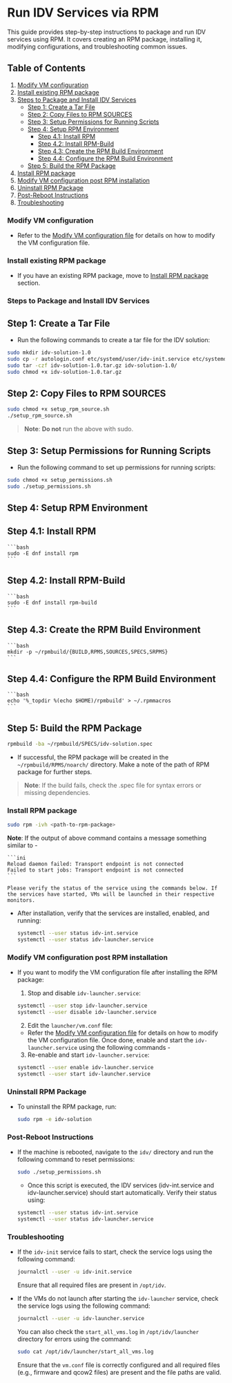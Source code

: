 # Run IDV Services via RPM

This guide provides step-by-step instructions to package and run IDV services using RPM. It covers creating an RPM package, installing it, modifying configurations, and troubleshooting common issues.

## Table of Contents
1. [Modify VM configuration](#modify-vm-configuration)
2. [Install existing RPM package](#install-existing-rpm-package)
3. [Steps to Package and Install IDV Services](#steps-to-package-and-install-idv-services)
   - [Step 1: Create a Tar File](#step-1-create-a-tar-file)
   - [Step 2: Copy Files to RPM SOURCES](#step-2-copy-files-to-rpm-sources)
   - [Step 3: Setup Permissions for Running Scripts](#step-3-setup-permissions-for-running-scripts)
   - [Step 4: Setup RPM Environment](#step-4-setup-rpm-environment)
     - [Step 4.1: Install RPM](#step-41-install-rpm)
     - [Step 4.2: Install RPM-Build](#step-42-install-rpm-build)
     - [Step 4.3: Create the RPM Build Environment](#step-43-create-the-rpm-build-environment)
     - [Step 4.4: Configure the RPM Build Environment](#step-44-configure-the-rpm-build-environment)
   - [Step 5: Build the RPM Package](#step-5-build-the-rpm-package)
4. [Install RPM package](#install-rpm-package)
5. [Modify VM configuration post RPM installation](#modify-vm-configuration-post-rpm-installation)
6. [Uninstall RPM Package](#uninstall-rpm-package)
7. [Post-Reboot Instructions](#post-reboot-instructions)
8. [Troubleshooting](#troubleshooting)


### Modify VM configuration

- Refer to the [Modify VM configuration file](modify-vm-config-file.md) for details on how to modify the VM configuration file.

### Install existing RPM package

- If you have an existing RPM package, move to [Install RPM package](#install-rpm-package) section. 

### Steps to Package and Install IDV Services

## Step 1: Create a Tar File
- Run the following commands to create a tar file for the IDV solution:

```bash
sudo mkdir idv-solution-1.0
sudo cp -r autologin.conf etc/systemd/user/idv-init.service etc/systemd/user/idv-launcher.service init/ launcher/ idv-solution-1.0/
sudo tar -czf idv-solution-1.0.tar.gz idv-solution-1.0/
sudo chmod +x idv-solution-1.0.tar.gz
```

## Step 2: Copy Files to RPM SOURCES

```bash
sudo chmod +x setup_rpm_source.sh
./setup_rpm_source.sh
```
> **Note**: **Do not** run the above with sudo.

## Step 3: Setup Permissions for Running Scripts
- Run the following command to set up permissions for running scripts:

```bash
sudo chmod +x setup_permissions.sh
sudo ./setup_permissions.sh
```

## Step 4: Setup RPM Environment
  ## Step 4.1: Install RPM

    ```bash
    sudo -E dnf install rpm
    ```

  ## Step 4.2: Install RPM-Build

    ```bash
    sudo -E dnf install rpm-build
    ```

  ## Step 4.3: Create the RPM Build Environment

    ```bash
    mkdir -p ~/rpmbuild/{BUILD,RPMS,SOURCES,SPECS,SRPMS}
    ```

  ## Step 4.4: Configure the RPM Build Environment

    ```bash
    echo '%_topdir %(echo $HOME)/rpmbuild' > ~/.rpmmacros
    ```

## Step 5: Build the RPM Package

  ```bash
  rpmbuild -ba ~/rpmbuild/SPECS/idv-solution.spec
  ```
  - If successful, the RPM package will be created in the `~/rpmbuild/RPMS/noarch/` directory. Make a note of the path of RPM package for further steps.
  > **Note**: If the build fails, check the .spec file for syntax errors or missing dependencies. 

### Install RPM package

  ```bash
  sudo rpm -ivh <path-to-rpm-package>
  ```
  
  **Note**: If the output of above command contains a message something similar to -

    ```ini
    Reload daemon failed: Transport endpoint is not connected
    Failed to start jobs: Transport endpoint is not connected
    ```
  
    Please verify the status of the service using the commands below. If the services have started, VMs will be launched in their respective monitors.

  - After installation, verify that the services are installed, enabled, and running:

    ```bash
    systemctl --user status idv-int.service
    systemctl --user status idv-launcher.service
    ```

### Modify VM configuration post RPM installation

- If you want to modify the VM configuration file after installing the RPM package:
  1. Stop and disable `idv-launcher.service`:

    ```bash
    systemctl --user stop idv-launcher.service
    systemctl --user disable idv-launcher.service
    ```
  
  2. Edit the `launcher/vm.conf` file:
    - Refer the [Modify VM configuration file](modify-vm-config-file.md) for details on how to modify the VM configuration file. Once done, enable and start the `idv-launcher.service` using the following commands - 

  3. Re-enable and start `idv-launcher.service`:
    ```bash
    systemctl --user enable idv-launcher.service
    systemctl --user start idv-launcher.service
    ```

### Uninstall RPM Package

- To uninstall the RPM package, run:

  ```bash
  sudo rpm -e idv-solution
  ```

### Post-Reboot Instructions

- If the machine is rebooted, navigate to the `idv/` directory and run the following command to reset permissions:

  ```bash
  sudo ./setup_permissions.sh
  ```
  - Once this script is executed, the IDV services (idv-int.service and idv-launcher.service) should start automatically. Verify their status using:
  
  ```bash
  systemctl --user status idv-int.service
  systemctl --user status idv-launcher.service
  ```

### Troubleshooting

- If the `idv-init` service fails to start, check the service logs using the following command:

  ```bash
  journalctl --user -u idv-init.service
  ```
  Ensure that all required files are present in `/opt/idv`.

- If the VMs do not launch after starting the `idv-launcher` service, check the service logs using the following command:

  ```bash
  journalctl --user -u idv-launcher.service
  ```

  You can also check the `start_all_vms.log` in `/opt/idv/launcher` directory for errors using the command:

  ```bash
  sudo cat /opt/idv/launcher/start_all_vms.log
  ```  
  Ensure that the `vm.conf` file is correctly configured and all required files (e.g., firmware and qcow2 files) are present and the file paths are valid.